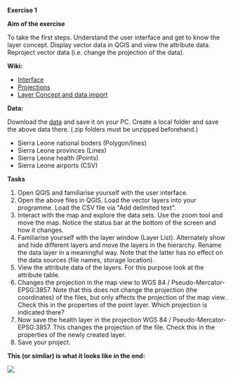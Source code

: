 **Exercise 1**

**Aim of the exercise**

To take the first steps.
Understand the user interface and get to know the layer concept.
Display vector data in QGIS and view the attribute data.
Reproject vector data (i.e. change the projection of the data).

**Wiki:**

- [Interface](https://gitlab.com/Alec-SE/gis-in-anticipatory-humanitarian-action/-/wikis/interface)
- [Projections](https://gitlab.com/Alec-SE/gis-in-anticipatory-humanitarian-action/-/wikis/projections)
- [Layer Concept and data import](https://gitlab.com/Alec-SE/gis-in-anticipatory-humanitarian-action/-/wikis/layer-concept)


**Data:**

Download the [data](https://gitlab.com/Alec-SE/gis-in-anticipatory-humanitarian-action/-/blob/main/Exercise_1/Ex1_data.zip) and save it on your PC. Create a local folder and save the above data there. (.zip folders must be unzipped beforehand.)

- Sierra Leone national boders (Polygon/lines)
- Sierra Leone provinces (Lines)
- Sierra Leone health (Points)
- Sierra Leone airports (CSV)

**Tasks**

1. Open QGIS and familiarise yourself with the user interface.
2. Open the above files in QGIS. Load the vector layers into your programme. Load the CSV file via "Add delimited text".
3. Interact with the map and explore the data sets. Use the zoom tool and move the map. Notice the status bar at the bottom of the screen and how it changes. 
4. Familiarise yourself with the layer window (Layer List). Alternately show and hide different layers and move the layers in the hierarchy. Rename the data layer in a meaningful way. Note that the latter has no effect on the data sources (file names, storage location).
5. View the attribute data of the layers. For this purpose look at the attribute table.
6. Changes the projection in the map view to WGS 84 / Pseudo-Mercator- EPSG:3857. Note that this does not change the projection (the coordinates) of the files, but only affects the projection of the map view.  Check this in the properties of the point layer. Which projection is indicated there?
7. Now save the health layer in the projection WGS 84 / Pseudo-Mercator- EPSG:3857. This changes the projection of the file. Check this in the properties of the newly created layer.
8. Save your project. 

**This (or similar) is what it looks like in the end:**

![](Ex1.png)



